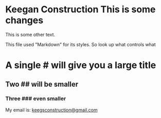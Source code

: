 # Keegan Construction This is some changes
This is some other text.

This file used "Markdown" for its styles. So look up what controls what 

# A single # will give you a large title
## Two ## will be smaller
### Three ### even smaller

My email is: keegsconstruction@gmail.com

